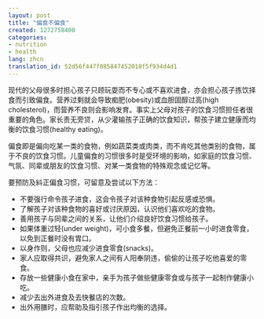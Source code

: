 ```yaml
---
layout: post
title: "偏食不偏食"
created: 1272758400
categories:
- nutrition
- health
lang: zhcn
translation_id: 52d56f447f085847452018f5f934d4d1
---
```

<!--break-->
<p>现代的父母很多时担心孩子只顾玩耍而不专心或不喜欢进食，亦会担心孩子拣饮择食而引致偏食。营养过剩就会导致痴肥(obesity)或血胆固醇过高(high cholesterol)，而营养不良则会影响发育。事实上父母对孩子的饮食习惯担任者很重要的角色。家长责无旁贷，从少灌输孩子正确的饮食知识，帮孩子建立健康而均衡的饮食习惯(healthy eating)。 </p>

<p>偏食即是偏向吃某一类的食物，例如蔬菜类或肉类，而不肯吃其他类别的食物，属于不良的饮食习惯。儿童偏食的习惯很多时是受环境的影响，如家庭的饮食习惯、气氛、同辈或朋友的饮食习惯、对某一类食物的特殊观念或记忆等。 </p>

<p>要预防及紏正偏食习惯，可留意及尝试以下方法：</p>
<ul>
<li>不要强行命令孩子进食，这会令孩子对该种食物引起反感或恐惧。 </li>
<li>了解孩子对该种食物的喜好或讨厌原因，认识他们喜欢吃的食物。 </li>
<li>善用孩子与同辈之间的关系，让他们介绍良好饮食习惯给孩子。 </li>
<li>如果体重过轻(under weight)，可小食多餐，但避免正餐前一小时进食零食，以免到正餐时没有胃口。 </li>
<li>以身作则，父母也应减少进食零食(snacks)。 </li>
<li>家人应取得共识，避免家人之间有人阳奉阴违，偷偷的让孩子吃他喜爱的零食。 </li>
<li>存放一些健康小食在家中，亲手为孩子做些健康零食或与孩子一起制作健康小吃。 </li>
<li>减少去出外进食及去快餐店的次数。 </li>
<li>出外用膳时，应帮助及指引孩子作出均衡的选择。 </li>
</ul>
